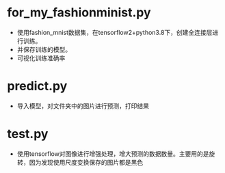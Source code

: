 # for_my_fashionminist.py
- 使用fashion_mnist数据集，在tensorflow2+python3.8下，创建全连接层进行训练。
- 并保存训练的模型。
- 可视化训练准确率
# predict.py
- 导入模型，对文件夹中的图片进行预测，打印结果
# test.py
- 使用tensorflow对图像进行增强处理，增大预测的数据数量。主要用的是旋转，因为发现使用尺度变换保存的图片都是黑色

